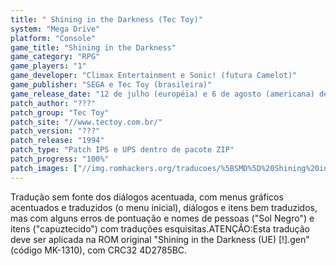 ```yaml
---
title: " Shining in the Darkness (Tec Toy)"
system: "Mega Drive"
platform: "Console"
game_title: "Shining in the Darkness"
game_category: "RPG"
game_players: "1"
game_developer: "Climax Entertainment e Sonic! (futura Camelot)"
game_publisher: "SEGA e Tec Toy (brasileira)"
game_release_date: "12 de julho (européia) e 6 de agosto (americana) de 1991, e 1994 (brasileira)"
patch_author: "???"
patch_group: "Tec Toy"
patch_site: "//www.tectoy.com.br/"
patch_version: "???"
patch_release: "1994"
patch_type: "Patch IPS e UPS dentro de pacote ZIP"
patch_progress: "100%"
patch_images: ["//img.romhackers.org/traducoes/%5BSMD%5D%20Shining%20in%20the%20Darkness%20-%20Tec%20Toy%20-%201.png","//img.romhackers.org/traducoes/%5BSMD%5D%20Shining%20in%20the%20Darkness%20-%20Tec%20Toy%20-%202.png","//img.romhackers.org/traducoes/%5BSMD%5D%20Shining%20in%20the%20Darkness%20-%20Tec%20Toy%20-%203.png"]
---
```

Tradução sem fonte dos diálogos acentuada, com menus gráficos acentuados e traduzidos (o menu inicial), diálogos e itens bem traduzidos, mas com alguns erros de pontuação e nomes de pessoas ("Sol Negro") e itens ("capuztecido") com traduções esquisitas.ATENÇÃO:Esta tradução deve ser aplicada na ROM original "Shining in the Darkness (UE) [!].gen" (código MK-1310), com CRC32 4D2785BC.